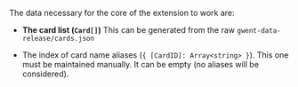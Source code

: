 The data necessary for the core of the extension to work are:

- **The card list (`Card[]`)**
  This can be generated from the raw `gwent-data-release/cards.json`

- The index of card name aliases (`{ [CardID]: Array<string> }`).
  This one must be maintained manually. It can be empty (no aliases will be considered).
